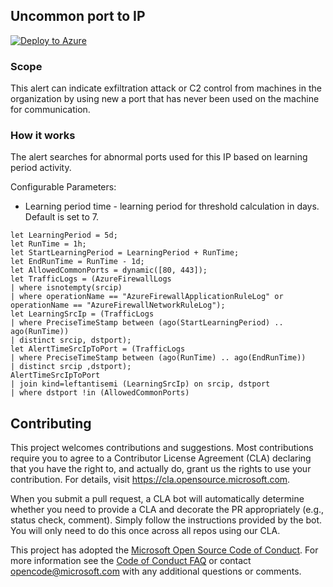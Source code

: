 ## Uncommon port to IP

[![Deploy to Azure](https://aka.ms/deploytoazurebutton)](https://portal.azure.com/#create/Microsoft.Template/uri/https%3A%2F%2Fraw.githubusercontent.com%2FAzure%2FAzure-Network-Security%2Fmaster%2FAzure%2520Firewall%2FQueries%2520and%2520Alerts%2FAlert%2520-%2520Firewall%2520Uncommon%2520port%2520to%2520IP%2FUncommonPortToIp.json)

### Scope
This alert can indicate exfiltration attack or C2 control from machines in the organization by using new a port that has never been used on the machine for communication.

### How it works
The alert searches for abnormal ports used for this IP based on learning period activity.

Configurable Parameters:
- Learning period time - learning period for threshold calculation in days. Default is set to 7.

```
let LearningPeriod = 5d;
let RunTime = 1h;
let StartLearningPeriod = LearningPeriod + RunTime;
let EndRunTime = RunTime - 1d;
let AllowedCommonPorts = dynamic([80, 443]);
let TrafficLogs = (AzureFirewallLogs
| where isnotempty(srcip)
| where operationName == "AzureFirewallApplicationRuleLog" or operationName == "AzureFirewallNetworkRuleLog");
let LearningSrcIp = (TrafficLogs
| where PreciseTimeStamp between (ago(StartLearningPeriod) .. ago(RunTime))
| distinct srcip, dstport);
let AlertTimeSrcIpToPort = (TrafficLogs
| where PreciseTimeStamp between (ago(RunTime) .. ago(EndRunTime))
| distinct srcip ,dstport);
AlertTimeSrcIpToPort
| join kind=leftantisemi (LearningSrcIp) on srcip, dstport
| where dstport !in (AllowedCommonPorts)
```

## Contributing

This project welcomes contributions and suggestions.  Most contributions require you to agree to a
Contributor License Agreement (CLA) declaring that you have the right to, and actually do, grant us
the rights to use your contribution. For details, visit https://cla.opensource.microsoft.com.

When you submit a pull request, a CLA bot will automatically determine whether you need to provide
a CLA and decorate the PR appropriately (e.g., status check, comment). Simply follow the instructions
provided by the bot. You will only need to do this once across all repos using our CLA.

This project has adopted the [Microsoft Open Source Code of Conduct](https://opensource.microsoft.com/codeofconduct/).
For more information see the [Code of Conduct FAQ](https://opensource.microsoft.com/codeofconduct/faq/) or
contact [opencode@microsoft.com](mailto:opencode@microsoft.com) with any additional questions or comments.
